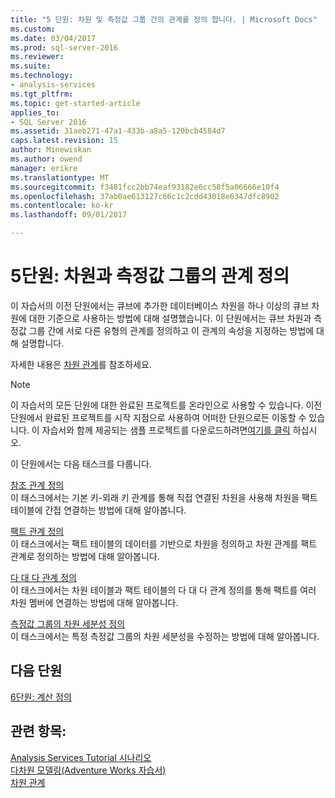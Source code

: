 ```yaml
---
title: "5 단원: 차원 및 측정값 그룹 간의 관계를 정의 합니다. | Microsoft Docs"
ms.custom: 
ms.date: 03/04/2017
ms.prod: sql-server-2016
ms.reviewer: 
ms.suite: 
ms.technology:
- analysis-services
ms.tgt_pltfrm: 
ms.topic: get-started-article
applies_to:
- SQL Server 2016
ms.assetid: 31aeb271-47a1-433b-a8a5-120bcb4584d7
caps.latest.revision: 15
author: Minewiskan
ms.author: owend
manager: erikre
ms.translationtype: MT
ms.sourcegitcommit: f3481fcc2bb74eaf93182e6cc58f5a06666e10f4
ms.openlocfilehash: 37ab0ae613127c66c1c2cdd43018e6347dfc8902
ms.contentlocale: ko-kr
ms.lasthandoff: 09/01/2017

---
```

# <a name="lesson-5-defining-relationships-between-dimensions-and-measure-groups"></a>5단원: 차원과 측정값 그룹의 관계 정의
이 자습서의 이전 단원에서는 큐브에 추가한 데이터베이스 차원을 하나 이상의 큐브 차원에 대한 기준으로 사용하는 방법에 대해 설명했습니다. 이 단원에서는 큐브 차원과 측정값 그룹 간에 서로 다른 유형의 관계를 정의하고 이 관계의 속성을 지정하는 방법에 대해 설명합니다.  
  
자세한 내용은 [차원 관계](../analysis-services/multidimensional-models-olap-logical-cube-objects/dimension-relationships.md)를 참조하세요.  
  
> [!NOTE]  
> 이 자습서의 모든 단원에 대한 완료된 프로젝트를 온라인으로 사용할 수 있습니다. 이전 단원에서 완료된 프로젝트를 시작 지점으로 사용하여 어떠한 단원으로든 이동할 수 있습니다. 이 자습서와 함께 제공되는 샘플 프로젝트를 다운로드하려면[여기를 클릭](http://go.microsoft.com/fwlink/?LinkID=221866) 하십시오.  
  
이 단원에서는 다음 태스크를 다룹니다.  
  
[참조 관계 정의](../analysis-services/lesson-5-1-defining-a-referenced-relationship.md)  
이 태스크에서는 기본 키-외래 키 관계를 통해 직접 연결된 차원을 사용해 차원을 팩트 테이블에 간접 연결하는 방법에 대해 알아봅니다.  
  
[팩트 관계 정의](../analysis-services/lesson-5-2-defining-a-fact-relationship.md)  
이 태스크에서는 팩트 테이블의 데이터를 기반으로 차원을 정의하고 차원 관계를 팩트 관계로 정의하는 방법에 대해 알아봅니다.  
  
[다 대 다 관계 정의](../analysis-services/lesson-5-3-defining-a-many-to-many-relationship.md)  
이 태스크에서는 차원 테이블과 팩트 테이블의 다 대 다 관계 정의를 통해 팩트를 여러 차원 멤버에 연결하는 방법에 대해 알아봅니다.  
  
[측정값 그룹의 차원 세분성 정의](../analysis-services/lesson-5-4-defining-dimension-granularity-within-a-measure-group.md)  
이 태스크에서는 특정 측정값 그룹의 차원 세분성을 수정하는 방법에 대해 알아봅니다.  
  
## <a name="next-lesson"></a>다음 단원  
[6단원: 계산 정의](../analysis-services/lesson-6-defining-calculations.md)  
  
## <a name="see-also"></a>관련 항목:  
[Analysis Services Tutorial 시나리오](../analysis-services/analysis-services-tutorial-scenario.md)  
[다차원 모델링&#40;Adventure Works 자습서&#41;](../analysis-services/multidimensional-modeling-adventure-works-tutorial.md)  
[차원 관계](../analysis-services/multidimensional-models-olap-logical-cube-objects/dimension-relationships.md)  
  
  
  

